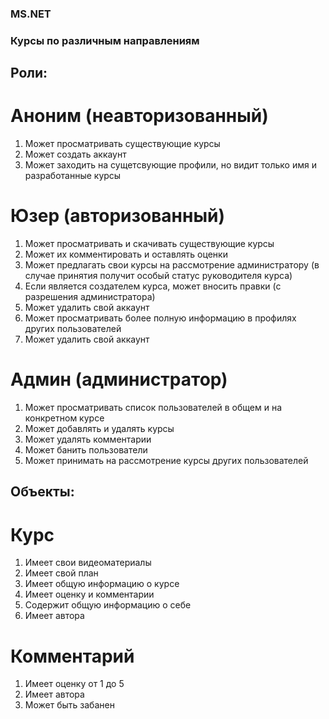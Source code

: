 ### MS.NET

### Курсы по различным направлениям

## Роли:

# Аноним (неавторизованный)

1. Может просматривать существующие курсы
2. Может создать аккаунт
3. Может заходить на сущетсвующие профили, но видит только имя и разработанные курсы

# Юзер (авторизованный)

1. Может просматривать и скачивать существующие курсы
2. Может их комментировать и оставлять оценки
3. Может предлагать свои курсы на рассмотрение администратору (в случае принятия получит особый статус руководителя курса)
4. Если является создателем курса, может вносить правки (с разрешения администратора)
5. Может удалить свой аккаунт
6. Может просматривать более полную информацию в профилях других пользователей
7. Может удалить свой аккаунт

# Админ (администратор)

1. Может просматривать список пользователей в общем и на конкретном курсе
2. Может добавлять и удалять курсы
3. Может удалять комментарии
4. Может банить пользователи
5. Может принимать на рассмотрение курсы других пользователей

## Объекты:

# Курс

1. Имеет свои видеоматериалы
2. Имеет свой план
3. Имеет общую информацию о курсе
4. Имеет оценку и комментарии
5. Содержит общую информацию о себе
6. Имеет автора

# Комментарий

1. Имеет оценку от 1 до 5
2. Имеет автора
3. Может быть забанен
